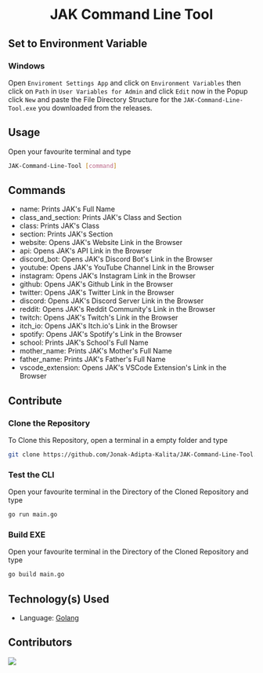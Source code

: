 <div align=center>

# JAK Command Line Tool

</div>

## Set to Environment Variable

### Windows
Open `Enviroment Settings App` and click on `Environment Variables` then click on `Path` in
`User Variables for Admin` and click `Edit` now in the Popup click `New` and paste the File
Directory Structure for the `JAK-Command-Line-Tool.exe` you downloaded from the releases.

## Usage
Open your favourite terminal and type
```bash
JAK-Command-Line-Tool [command]
```

## Commands
-	name: Prints JAK's Full Name
-	class_and_section: Prints JAK's Class and Section
-	class: Prints JAK's Class
-	section: Prints JAK's Section
- 	website: Opens JAK's Website Link in the Browser
- 	api: Opens JAK's API Link in the Browser
- 	discord_bot: Opens JAK's Discord Bot's Link in the Browser
- 	youtube: Opens JAK's YouTube Channel Link in the Browser
- 	instagram: Opens JAK's Instagram Link in the Browser
- 	github: Opens JAK's Github Link in the Browser
- 	twitter: Opens JAK's Twitter Link in the Browser
- 	discord: Opens JAK's Discord Server Link in the Browser
- 	reddit: Opens JAK's Reddit Community's Link in the Browser
- 	twitch: Opens JAK's Twitch's Link in the Browser
- 	itch_io: Opens JAK's Itch.io's Link in the Browser
- 	spotify: Opens JAK's Spotify's Link in the Browser
- 	school: Prints JAK's School's Full Name
- 	mother_name: Prints JAK's Mother's Full Name
- 	father_name: Prints JAK's Father's Full Name
-	vscode_extension: Opens JAK's VSCode Extension's Link in the Browser

## Contribute

### Clone the Repository
To Clone this Repository, open a terminal in a empty folder and type 
```bash
git clone https://github.com/Jonak-Adipta-Kalita/JAK-Command-Line-Tool.git
```

### Test the CLI
Open your favourite terminal in the Directory of the Cloned Repository and type
```bash
go run main.go
```

### Build EXE
Open your favourite terminal in the Directory of the Cloned Repository and type
```bash
go build main.go
```

## Technology(s) Used

-   Language: [Golang](https://golang.org/)

## Contributors
<a href = "https://github.com/Jonak-Adipta-Kalita/JAK-Command-Line-Tool/graphs/contributors">
	<img src = "https://contrib.rocks/image?repo=Jonak-Adipta-Kalita/JAK-Command-Line-Tool"/>
</a>
